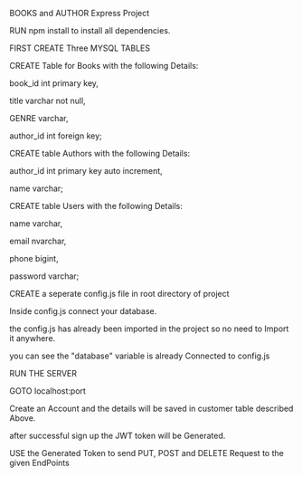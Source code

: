 

BOOKS and AUTHOR Express Project


RUN npm install to install all dependencies.

FIRST CREATE Three MYSQL TABLES

CREATE Table for Books with the following Details:

book_id int primary key,

title varchar not null,

GENRE varchar,

author_id int foreign key;


CREATE table Authors with the following Details:

author_id int primary key auto increment,

name varchar;


CREATE table Users with the following Details:

name varchar,

email nvarchar,

phone bigint,

password varchar;



CREATE a seperate config.js file in root directory of project 

Inside config.js connect your database.

the config.js has already been imported in the project  so no need to Import it anywhere.

you can see the "database" variable is already Connected to config.js

RUN THE SERVER

GOTO localhost:port

Create an Account and the details will be saved in customer table described Above.

after successful sign up the JWT token will be Generated.

USE the Generated Token to send PUT, POST and DELETE Request to the given EndPoints






